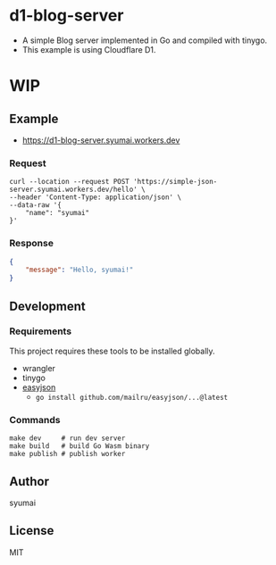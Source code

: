 # d1-blog-server

* A simple Blog server implemented in Go and compiled with tinygo.
* This example is using Cloudflare D1.

# WIP

## Example

* https://d1-blog-server.syumai.workers.dev

### Request

```
curl --location --request POST 'https://simple-json-server.syumai.workers.dev/hello' \
--header 'Content-Type: application/json' \
--data-raw '{
    "name": "syumai"
}'
```

### Response

```json
{
    "message": "Hello, syumai!"
}
```

## Development

### Requirements

This project requires these tools to be installed globally.

* wrangler
* tinygo
* [easyjson](https://github.com/mailru/easyjson)
  - `go install github.com/mailru/easyjson/...@latest`

### Commands

```
make dev     # run dev server
make build   # build Go Wasm binary
make publish # publish worker
```

## Author

syumai

## License

MIT

